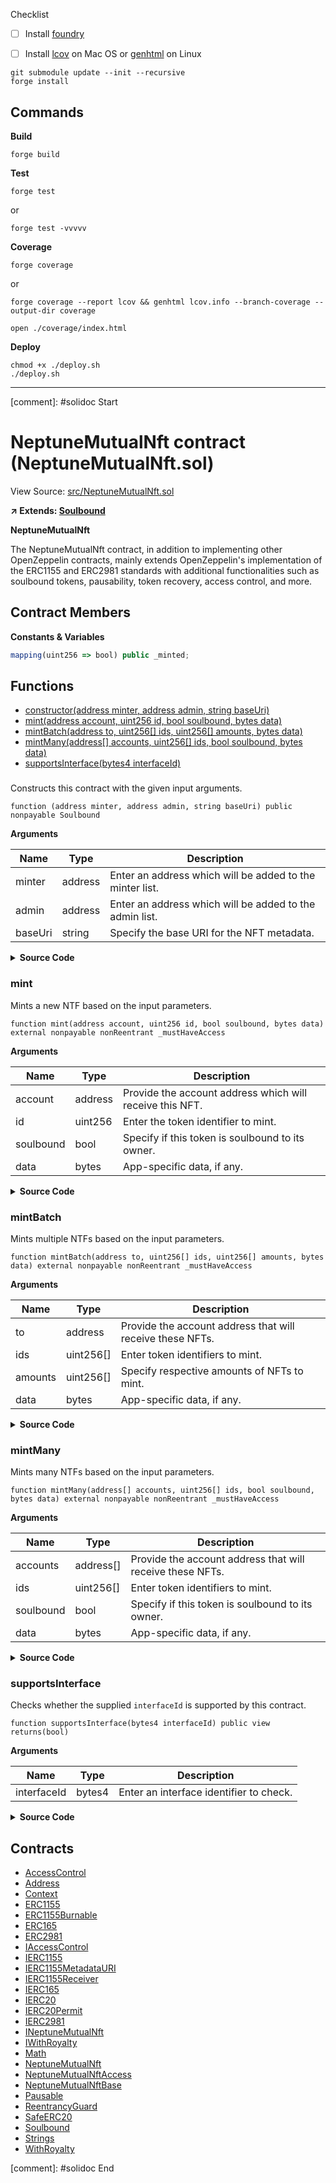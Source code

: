 Checklist

- [ ] Install [foundry](https://book.getfoundry.sh/getting-started/installation)
- [ ] Install [lcov](https://formulae.brew.sh/formula/lcov) on Mac OS or [genhtml](https://manpages.ubuntu.com/manpages/xenial/man1/genhtml.1.html) on Linux


```
git submodule update --init --recursive
forge install
```

## Commands

**Build**

```
forge build
```

**Test**

```
forge test
```

or

```
forge test -vvvvv
```

**Coverage**

```
forge coverage
```

or

```
forge coverage --report lcov && genhtml lcov.info --branch-coverage --output-dir coverage

open ./coverage/index.html
```

**Deploy**


```
chmod +x ./deploy.sh
./deploy.sh
```

---

[comment]: #solidoc Start
# NeptuneMutualNft contract (NeptuneMutualNft.sol)

View Source: [src/NeptuneMutualNft.sol](/src/NeptuneMutualNft.sol)

**↗ Extends: [Soulbound](docs/Soulbound.md)**

**NeptuneMutualNft**

The NeptuneMutualNft contract, in addition to implementing other OpenZeppelin contracts,
 mainly extends OpenZeppelin's implementation of the ERC1155 and ERC2981 standards
 with additional functionalities such as soulbound tokens, pausability, token recovery,
 access control, and more.

## Contract Members
**Constants & Variables**

```js
mapping(uint256 => bool) public _minted;

```

## Functions

- [constructor(address minter, address admin, string baseUri)](#)
- [mint(address account, uint256 id, bool soulbound, bytes data)](#mint)
- [mintBatch(address to, uint256[] ids, uint256[] amounts, bytes data)](#mintbatch)
- [mintMany(address[] accounts, uint256[] ids, bool soulbound, bytes data)](#mintmany)
- [supportsInterface(bytes4 interfaceId)](#supportsinterface)

### 

Constructs this contract with the given input arguments.

```solidity
function (address minter, address admin, string baseUri) public nonpayable Soulbound 
```

**Arguments**

| Name        | Type           | Description  |
| ------------- |------------- | -----|
| minter | address | Enter an address which will be added to the minter list. | 
| admin | address | Enter an address which will be added to the admin list. | 
| baseUri | string | Specify the base URI for the NFT metadata. | 

<details>
	<summary><strong>Source Code</strong></summary>

```javascript
constructor(address minter, address admin, string memory baseUri) Soulbound(minter, admin, baseUri) { }
```
</details>

### mint

Mints a new NTF based on the input parameters.

```solidity
function mint(address account, uint256 id, bool soulbound, bytes data) external nonpayable nonReentrant _mustHaveAccess 
```

**Arguments**

| Name        | Type           | Description  |
| ------------- |------------- | -----|
| account | address | Provide the account address which will receive this NFT. | 
| id | uint256 | Enter the token identifier to mint. | 
| soulbound | bool | Specify if this token is soulbound to its owner. | 
| data | bytes | App-specific data, if any. | 

<details>
	<summary><strong>Source Code</strong></summary>

```javascript
function mint(address account, uint256 id, bool soulbound, bytes calldata data) external nonReentrant _mustHaveAccess(NS_ROLES_MINTER) {
    require(_minted[id] == false, "Duplicate id");

    _soulbound[id] = soulbound;
    _minted[id] = true;

    if (soulbound) {
      emit SoulBound(id);
    }

    super._mint(account, id, 1, data);
  }
```
</details>

### mintBatch

Mints multiple NTFs based on the input parameters.

```solidity
function mintBatch(address to, uint256[] ids, uint256[] amounts, bytes data) external nonpayable nonReentrant _mustHaveAccess 
```

**Arguments**

| Name        | Type           | Description  |
| ------------- |------------- | -----|
| to | address | Provide the account address that will receive these NFTs. | 
| ids | uint256[] | Enter token identifiers to mint. | 
| amounts | uint256[] | Specify respective amounts of NFTs to mint. | 
| data | bytes | App-specific data, if any. | 

<details>
	<summary><strong>Source Code</strong></summary>

```javascript
function mintBatch(address to, uint256[] calldata ids, uint256[] calldata amounts, bytes calldata data) external nonReentrant _mustHaveAccess(NS_ROLES_MINTER) {
    for (uint256 i = 0; i < ids.length; i++) {
      require(amounts[i] == 1, "Invalid amount");

      require(_minted[ids[i]] == false, "Duplicate id");
      _minted[ids[i]] = true;
    }

    super._mintBatch(to, ids, amounts, data);
  }
```
</details>

### mintMany

Mints many NTFs based on the input parameters.

```solidity
function mintMany(address[] accounts, uint256[] ids, bool soulbound, bytes data) external nonpayable nonReentrant _mustHaveAccess 
```

**Arguments**

| Name        | Type           | Description  |
| ------------- |------------- | -----|
| accounts | address[] | Provide the account address that will receive these NFTs. | 
| ids | uint256[] | Enter token identifiers to mint. | 
| soulbound | bool | Specify if this token is soulbound to its owner. | 
| data | bytes | App-specific data, if any. | 

<details>
	<summary><strong>Source Code</strong></summary>

```javascript
function mintMany(address[] calldata accounts, uint256[] calldata ids, bool soulbound, bytes calldata data) external nonReentrant _mustHaveAccess(NS_ROLES_MINTER) {
    for (uint256 i = 0; i < ids.length; i++) {
      _soulbound[ids[i]] = soulbound;

      if (soulbound) {
        emit SoulBound(ids[i]);
      }

      require(_minted[ids[i]] == false, "Duplicate id");

      _minted[ids[i]] = true;
      super._mint(accounts[i], ids[i], 1, data);
    }
  }
```
</details>

### supportsInterface

Checks whether the supplied `interfaceId` is supported by this contract.

```solidity
function supportsInterface(bytes4 interfaceId) public view
returns(bool)
```

**Arguments**

| Name        | Type           | Description  |
| ------------- |------------- | -----|
| interfaceId | bytes4 | Enter an interface identifier to check. | 

<details>
	<summary><strong>Source Code</strong></summary>

```javascript
function supportsInterface(bytes4 interfaceId) public view virtual override returns (bool) {
    return super.supportsInterface(interfaceId);
  }
```
</details>

## Contracts

* [AccessControl](docs/AccessControl.md)
* [Address](docs/Address.md)
* [Context](docs/Context.md)
* [ERC1155](docs/ERC1155.md)
* [ERC1155Burnable](docs/ERC1155Burnable.md)
* [ERC165](docs/ERC165.md)
* [ERC2981](docs/ERC2981.md)
* [IAccessControl](docs/IAccessControl.md)
* [IERC1155](docs/IERC1155.md)
* [IERC1155MetadataURI](docs/IERC1155MetadataURI.md)
* [IERC1155Receiver](docs/IERC1155Receiver.md)
* [IERC165](docs/IERC165.md)
* [IERC20](docs/IERC20.md)
* [IERC20Permit](docs/IERC20Permit.md)
* [IERC2981](docs/IERC2981.md)
* [INeptuneMutualNft](docs/INeptuneMutualNft.md)
* [IWithRoyalty](docs/IWithRoyalty.md)
* [Math](docs/Math.md)
* [NeptuneMutualNft](docs/NeptuneMutualNft.md)
* [NeptuneMutualNftAccess](docs/NeptuneMutualNftAccess.md)
* [NeptuneMutualNftBase](docs/NeptuneMutualNftBase.md)
* [Pausable](docs/Pausable.md)
* [ReentrancyGuard](docs/ReentrancyGuard.md)
* [SafeERC20](docs/SafeERC20.md)
* [Soulbound](docs/Soulbound.md)
* [Strings](docs/Strings.md)
* [WithRoyalty](docs/WithRoyalty.md)

[comment]: #solidoc End
